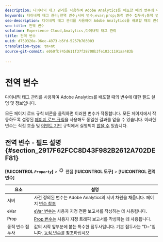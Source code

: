 ```yaml
---
description: 다이내믹 태그 관리를 사용하여 Adobe Analytics를 배포할 때의 변수에 대한 필드 설명 및 정보입니다.
keywords: 다이내믹 태그 관리;전역 변수;서버 변수;evar;prop;동적 변수 접두사;동적 변수
seo-description: 다이내믹 태그 관리를 사용하여 Adobe Analytics를 배포할 때의 변수에 대한 필드 설명 및 정보입니다.
seo-title: 전역 변수
solution: Experience Cloud,Analytics,다이내믹 태그 관리
title: 전역 변수
uuid: d759320a-96ee-4073-b5fd-5257b703003
translation-type: tm+mt
source-git-commit: e060fb745d611f37f28708b3fe103c1191aa483b

---
```



# 전역 변수

다이내믹 태그 관리를 사용하여 Adobe Analytics를 배포할 때의 변수에 대한 필드 설명 및 정보입니다.

모든 페이지 로드 규칙 비콘을 클릭하면 이러한 변수가 작동합니다. 모든 페이지에서 작동하도록 설정된 [페이지 로드 규칙](../../../implement/c-implement-with-dtm/c-rules/t-rules-page-conditions.md#task_69B41CB230EE4530A755D91233F73706)을 사용해도 동일한 결과를 얻을 수 있습니다. 이러한 변수는 직접 호출 및 [이벤트 기반](../../../implement/c-implement-with-dtm/c-rules/t-rules-direct-conditions.md#task_85EB8F01775A402BA53B8298F0AADA09) 규칙에서 실행되지 [않을 수](../../../implement/c-implement-with-dtm/c-rules/t-rules-event-conditions.md#task_A122DE72110F4579A91F9D96D92D39FC) 있습니다.

## 전역 변수 - 필드 설명 {#section_2917F62FCC8D43F982B2612A702DEF81}

**[!UICONTROL *`Property`*]** &gt; ![](assets/settings_gear.png) 편집 **[!UICONTROL 도구]** &gt; **[!UICONTROL 전역 변수]**

| 요소 | 설명 |
|--- |--- |
| 서버 | 사전 정의된 변수는 Adobe Analytics의 서버 차원을 채웁니다. 페이지 [변수 참조](/help/implement/js-implementation/c-variables/page-variables.md) |
| eVar | [eVar 변수는](/help/implement/js-implementation/c-variables/page-variables.md) 사용자 지정 전환 보고서를 작성하는 데 사용됩니다. |
| Prop | [Prop 변수는](/help/implement/js-implementation/c-variables/page-variables.md) 사용자 지정 트래픽 보고서를 작성하는 데 사용됩니다. |
| 동적 변수 접두사 | 값의 시작 앞부분에 붙는 특수한 접두사입니다. 기본 접두사는 "D="입니다. [동적 변수](/help/implement/js-implementation/c-variables/dynvars-overview.md)를 참조하십시오 |
